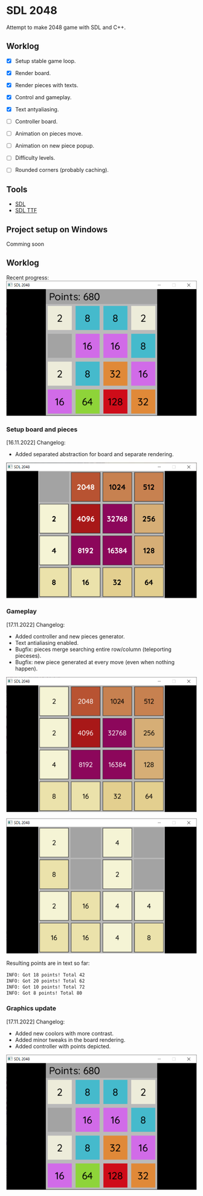 # SDL 2048

Attempt to make 2048 game with SDL and C++.

## Worklog
 - [x] Setup stable game loop.
 - [x] Render board.
 - [x] Render pieces with texts.
 - [x] Control and gameplay.
 - [x] Text antyaliasing.
 - [ ] Controller board.
 - [ ] Animation on pieces move.
 - [ ] Animation on new piece popup.
 - [ ] Difficulty levels.
 - [ ] Rounded corners (probably caching).


## Tools
 - [SDL](https://github.com/libsdl-org/SDL/releases)
 - [SDL TTF](https://github.com/libsdl-org/SDL_ttf/releases)


## Project setup on Windows
Comming soon

## Worklog

Recent progress:
![Recent view of 2048 game in SDL](img/2048_graphics_update.PNG)


### Setup board and pieces

[16.11.2022] Changelog:
 - Added separated abstraction for board and separate rendering.

![2048 game in SDL](img/sdl2048_board_pieces.PNG)

### Gameplay

[17.11.2022] Changelog:
 - Added controller and new pieces generator. 
 - Text antialiasing enabled.
 - Bugfix: pieces merge searching entire row/column (teleporting pieceses).
 - Bugfix: new piece generated at every move (even when nothing happen).
 
![Pieces merging](img/SDL2048_test_play.gif)
 
![Pieces merging](img/SDL2048_generating_pieces_gameplay.gif)

Resulting points are in text so far:

```text
INFO: Got 18 points! Total 42
INFO: Got 20 points! Total 62
INFO: Got 10 points! Total 72
INFO: Got 8 points! Total 80
```

### Graphics update

[17.11.2022] Changelog:
 - Added new coolors with more contrast.
 - Added minor tweaks in the board rendering.
 - Added controller with points depicted.

![Graphics udate](img/2048_graphics_update.PNG)
